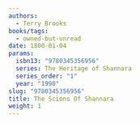 ```yaml
---
authors:
  - Terry Brooks
books/tags:
  - owned-but-unread
date: 1800-01-04
params:
  isbn13: "9780345356956"
  series: The Heritage of Shannara
  series_order: "1"
  year: "1990"
slug: "9780345356956"
title: The Scions Of Shannara
weight: 1
---
```


<!--more-->
